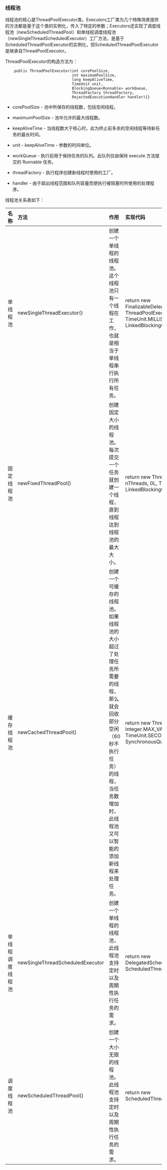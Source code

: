 ### 线程池

线程池的核心是ThreadPoolExecutor类。Executors工厂类为几个特殊场景提供的方法都是基于这个类的实例化，传入了特定的参数；Executors还实现了调度线程池（newScheduledThreadPool）和单线程调度线程池（newSingleThreadScheduledExecutor）工厂方法，是基于ScheduledThreadPoolExecutor的实例化，但ScheduledThreadPoolExecutor是继承自ThreadPoolExecutor。

ThreadPoolExecutor的构造方法为：

```
    public ThreadPoolExecutor(int corePoolSize,
                              int maximumPoolSize,
                              long keepAliveTime,
                              TimeUnit unit,
                              BlockingQueue<Runnable> workQueue,
                              ThreadFactory threadFactory,
                              RejectedExecutionHandler handler){}
```

* corePoolSize - 池中所保存的线程数，包括空闲线程。

* maximumPoolSize - 池中允许的最大线程数。

* keepAliveTime - 当线程数大于核心时，此为终止前多余的空闲线程等待新任务的最长时间。

* unit - keepAliveTime - 参数的时间单位。

* workQueue - 执行前用于保持任务的队列。此队列仅由保持 execute 方法提交的 Runnable 任务。
* threadFactory - 执行程序创建新线程时使用的工厂。

* handler - 由于超出线程范围和队列容量而使执行被阻塞时所使用的处理程序。

线程池关系表如下：

| 名称 | 方法 | 作用 | 实现代码 |
| :--- | :--- | :--- | :--- |
| 单线程池 | newSingleThreadExecutor\(\) | 创建一个单线程的线程池。这个线程池只有一个线程在工作，也就是相当于单线程串行执行所有任务。 | return new FinalizableDelegatedExecutorService\(new ThreadPoolExecutor\(1, 1, 0L, TimeUnit.MILLISECONDS, new LinkedBlockingQueue&lt;Runnable&gt;\(\)\)\); |
| 固定线程池 | newFixedThreadPool\(\) | 创建固定大小的线程池。每次提交一个任务就创建一个线程，直到线程达到线程池的最大大小。 | return new ThreadPoolExecutor\(nThreads, nThreads, 0L, TimeUnit.MILLISECONDS, new LinkedBlockingQueue&lt;Runnable&gt;\(\)\); |
| 缓存线程池 | newCachedThreadPool\(\) | 创建一个可缓存的线程池。如果线程池的大小超过了处理任务所需要的线程，那么就会回收部分空闲（60秒不执行任务）的线程，当任务数增加时，此线程池又可以智能的添加新线程来处理任务。 | return new ThreadPoolExecutor\(0, Integer.MAX\_VALUE, 60L, TimeUnit.SECONDS, new SynchronousQueue&lt;Runnable&gt;\(\)\); |
| 单线程调度线程池 | newSingleThreadScheduledExecutor | 创建一个单线程的线程池，此线程池支持定时以及周期性执行任务的需求。 | return new DelegatedScheduledExecutorService\(new ScheduledThreadPoolExecutor\(1\)\); |
| 调度线程池 | newScheduledThreadPool\(\) | 创建一个大小无限的线程池。此线程池支持定时以及周期性执行任务的需求。 | return new ScheduledThreadPoolExecutor\(corePoolSize\); |



